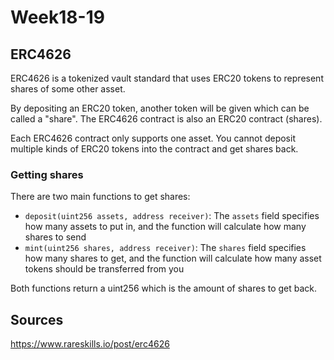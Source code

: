# Week18-19

## ERC4626


ERC4626 is a tokenized vault standard that uses ERC20 tokens to represent shares of some other asset.

By depositing an ERC20 token, another token will be given which can be called a "share". The ERC4626 contract is also an ERC20 contract (shares).

Each ERC4626 contract only supports one asset. You cannot deposit multiple kinds of ERC20 tokens into the contract and get shares back.

### Getting shares
There are two main functions to get shares:
- `deposit(uint256 assets, address receiver)`: The `assets` field specifies how many assets to put in, and the function will calculate how many shares to send
- `mint(uint256 shares, address receiver)`: The `shares` field specifies how many shares to get, and the function will calculate how many asset tokens should be transferred from you

Both functions return a uint256 which is the amount of shares to get back.



## Sources
https://www.rareskills.io/post/erc4626
